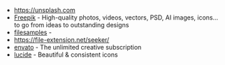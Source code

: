 - https://unsplash.com
- [Freepik](https://www.freepik.com/) - High-quality photos, videos, vectors, PSD, AI images, icons... to go from ideas to outstanding designs
- [filesamples](https://filesamples.com) - 
- https://file-extension.net/seeker/
- [envato](https://elements.envato.com/) - The unlimited creative subscription
- [lucide](https://lucide.dev/) - Beautiful & consistent icons
